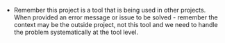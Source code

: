 - Remember this project is a tool that is being used in other projects. When provided an error message or issue to be solved - remember the context may be the outside project, not this tool and we need to handle the problem systematically at the tool level.
